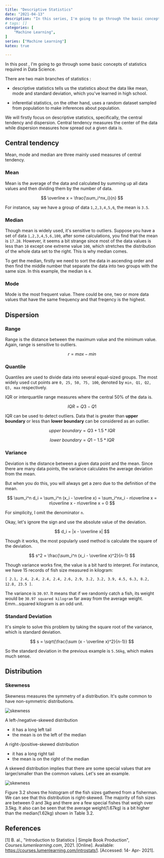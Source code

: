 ```yaml
---
title: "Descriptive Statistics"
date: "2021-04-13"
description: "In this series, I'm going to go through the basic concepts of statistics required in Data Science."
# tags: []
categories: [
    "Machine Learning",
]
series: ["Machine Learning"]
katex: true

---
```




In this post , I'm going to go through some basic concepts of  statistics required in Data Science. 



<!--more-->



There are two main branches of statistics :

- descriptive statistics tells us the statistics about the data like mean, mode and standard deviation, which you've learned in high school. 

- inferential statistics, on the other hand, uses a random dataset sampled from population to make inferences about population. 

We will firstly focus on descriptive statistics, specifically, the central tendency and dispersion. Central tendency measures the center of the data while dispersion measures how spread out a given data is.



## Central tendency

Mean, mode and median are three mainly used measures of central tendency.

### Mean

Mean is the average of the data and calculated by summing up all data values and then dividing them by the number of data.


$$
\overline x = \frac{\sum_i^nx_i}{n}
$$



For instance, say we have a group of data `1,2,3,4,5,6`, the mean is `3.5`.



### Median

Though mean is widely used, it's sensitive to outliers.  Suppose you have a set of data `1,2,3,4,5,6,100`, after some calculations, you find that the mean is `17.28`. However, it seems a bit strange since most of the data values is less than `10` except one extreme value `100`, which stretches the distribution of the whole data set to the right. This is why median comes.

To get the median, firstly we need to sort the data in ascending order and then find the middle number that separate the data into two groups with the same size. In this example, the median is `4`.



### Mode

Mode is the most frequent value. There could be one, two or more data values that have the same frequency and that freqency is the highest.



## Dispersion

### Range

Range is the distance between the maximum value and the minimum value. Again, range is sensitive to outliers.


$$
r=max - min
$$


### Quantile

Quantiles are used to divide data into several equal-sized groups. The most widely used cut points are `0, 25, 50, 75, 100`, denoted by `min, Q1, Q2, Q3, max` respectively.



IQR or interquartile range measures where the central 50% of the data is.


$$
IQR = Q3 - Q1
$$


IQR can be used to detect outliers. Data that is greater than **upper boundary** or less than **lower boundary** can be considered as an outlier.


$$
upper \ boundary = Q3 + 1.5*IQR
$$

$$
lower \ boundary = Q1 - 1.5*IQR
$$


### Variance

Deviation is the distance between a given data point and the mean. Since there are many data points, the variance calculates the average deviation from the mean. 



But when you do this, you will always get a zero due to the definition of the mean. 


$$
\sum_i^n d_i = \sum_i^n (x_i - \overline x) = \sum_i^nx_i - n\overline x = n\overline x - n\overline x  = 0
$$


For simplicity, I omit the denominator `n`.

Okay,  let's ignore the sign and use the absolute value of the deviation. 


$$
d_i = |x - \overline x|
$$


Though it works, the most popularly used method is calculate the square of the deviation.


$$
s^2 = \frac{\sum_i^n (x_i - \overline x)^2}{n-1}
$$


Though variance works fine, the value is a bit hard to interpret. For instance, we have 15 records of fish size measured in kilogram: 



 `[ 2.1, 2.4, 2.4, 2.4, 2.4, 2.6, 2.9, 3.2, 3.2, 3.9, 4.5, 6.3, 8.2, 12.8, 23.5 ]`. 



The variance is `30.97`.  It means that if we randomly catch a fish, its weight would be `30.97 squared kilogram` far away from the average weight. Emm...squared kilogram is an odd unit.



### Standard Deviation

It's simple to solve this problem by taking the square root of the variance, which is standard deviation.


$$
s = \sqrt{\frac{\sum (x - \overline x)^2}{n-1}}
$$


 So the standard deviation in the previous example is `5.56kg`, which makes much sense.



## Distribution



### Skewness

Skewness measures the symmetry of a distribution.  It's quite common to have non-symmetric distributions.



![skewness](/blog/post/images/skewness.png)



A left-/negative-skewed distribution 

- it has a long left tail
- the mean is on the left of the median



A right-/positive-skewed distribution 

- it has a long right tail
- the mean is on the right of the median



A skewed distribution implies that there are some special values that are larger/smaller than the common values.  Let's see an example.



![skewness](/blog/post/images/fish-skew.png)



Figure 3.2 shows the histogram of the fish sizes gathered from a fisherman. We can see that this distribution is right-skewed. The majority of fish sizes are between 0 and 3kg and there are a few special fishes that weigh over 3.5kg. It also can be seen that the average weight(1.67kg) is a bit higher than the median(1.62kg) shown in Table 3.2.



## References

[1] B. al., "Introduction to Statistics | Simple Book Production", *Courses.lumenlearning.com*, 2021. [Online]. Available: https://courses.lumenlearning.com/introstats1. [Accessed: 14- Apr- 2021].

